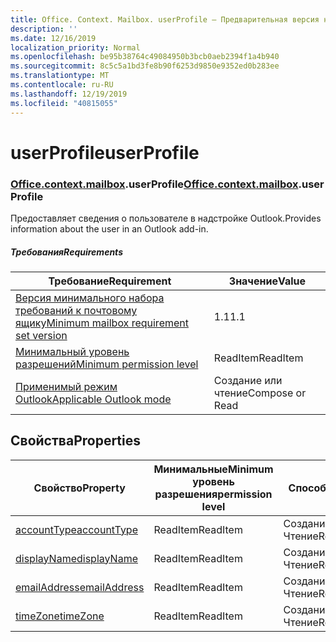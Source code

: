 ```yaml
---
title: Office. Context. Mailbox. userProfile — Предварительная версия набора требований
description: ''
ms.date: 12/16/2019
localization_priority: Normal
ms.openlocfilehash: be95b38764c49084950b3bcb0aeb2394f1a4b940
ms.sourcegitcommit: 8c5c5a1bd3fe8b90f6253d9850e9352ed0b283ee
ms.translationtype: MT
ms.contentlocale: ru-RU
ms.lasthandoff: 12/19/2019
ms.locfileid: "40815055"
---
```

# <a name="userprofile"></a><span data-ttu-id="d6c01-102">userProfile</span><span class="sxs-lookup"><span data-stu-id="d6c01-102">userProfile</span></span>

### <a name="officeofficemdcontextofficecontextmdmailboxofficecontextmailboxmduserprofile"></a><span data-ttu-id="d6c01-103">[Office](office.md)[.context](office.context.md)[.mailbox](office.context.mailbox.md).userProfile</span><span class="sxs-lookup"><span data-stu-id="d6c01-103">[Office](office.md)[.context](office.context.md)[.mailbox](office.context.mailbox.md).userProfile</span></span>

<span data-ttu-id="d6c01-104">Предоставляет сведения о пользователе в надстройке Outlook.</span><span class="sxs-lookup"><span data-stu-id="d6c01-104">Provides information about the user in an Outlook add-in.</span></span>

##### <a name="requirements"></a><span data-ttu-id="d6c01-105">Требования</span><span class="sxs-lookup"><span data-stu-id="d6c01-105">Requirements</span></span>

|<span data-ttu-id="d6c01-106">Требование</span><span class="sxs-lookup"><span data-stu-id="d6c01-106">Requirement</span></span>| <span data-ttu-id="d6c01-107">Значение</span><span class="sxs-lookup"><span data-stu-id="d6c01-107">Value</span></span>|
|---|---|
|[<span data-ttu-id="d6c01-108">Версия минимального набора требований к почтовому ящику</span><span class="sxs-lookup"><span data-stu-id="d6c01-108">Minimum mailbox requirement set version</span></span>](../../requirement-sets/outlook-api-requirement-sets.md)| <span data-ttu-id="d6c01-109">1.1</span><span class="sxs-lookup"><span data-stu-id="d6c01-109">1.1</span></span>|
|[<span data-ttu-id="d6c01-110">Минимальный уровень разрешений</span><span class="sxs-lookup"><span data-stu-id="d6c01-110">Minimum permission level</span></span>](/outlook/add-ins/understanding-outlook-add-in-permissions)| <span data-ttu-id="d6c01-111">ReadItem</span><span class="sxs-lookup"><span data-stu-id="d6c01-111">ReadItem</span></span>|
|[<span data-ttu-id="d6c01-112">Применимый режим Outlook</span><span class="sxs-lookup"><span data-stu-id="d6c01-112">Applicable Outlook mode</span></span>](/outlook/add-ins/#extension-points)| <span data-ttu-id="d6c01-113">Создание или чтение</span><span class="sxs-lookup"><span data-stu-id="d6c01-113">Compose or Read</span></span>|

## <a name="properties"></a><span data-ttu-id="d6c01-114">Свойства</span><span class="sxs-lookup"><span data-stu-id="d6c01-114">Properties</span></span>

| <span data-ttu-id="d6c01-115">Свойство</span><span class="sxs-lookup"><span data-stu-id="d6c01-115">Property</span></span> | <span data-ttu-id="d6c01-116">Минимальные</span><span class="sxs-lookup"><span data-stu-id="d6c01-116">Minimum</span></span><br><span data-ttu-id="d6c01-117">уровень разрешения</span><span class="sxs-lookup"><span data-stu-id="d6c01-117">permission level</span></span> | <span data-ttu-id="d6c01-118">Способов</span><span class="sxs-lookup"><span data-stu-id="d6c01-118">Modes</span></span> | <span data-ttu-id="d6c01-119">Тип возвращаемых данных</span><span class="sxs-lookup"><span data-stu-id="d6c01-119">Return type</span></span> | <span data-ttu-id="d6c01-120">Минимальные</span><span class="sxs-lookup"><span data-stu-id="d6c01-120">Minimum</span></span><br><span data-ttu-id="d6c01-121">набор требований</span><span class="sxs-lookup"><span data-stu-id="d6c01-121">requirement set</span></span> |
|---|---|---|---|:---:|
| [<span data-ttu-id="d6c01-122">accountType</span><span class="sxs-lookup"><span data-stu-id="d6c01-122">accountType</span></span>](/javascript/api/outlook/office.userprofile?view=outlook-js-preview#accounttype) | <span data-ttu-id="d6c01-123">ReadItem</span><span class="sxs-lookup"><span data-stu-id="d6c01-123">ReadItem</span></span> | <span data-ttu-id="d6c01-124">Создание</span><span class="sxs-lookup"><span data-stu-id="d6c01-124">Compose</span></span><br><span data-ttu-id="d6c01-125">Чтение</span><span class="sxs-lookup"><span data-stu-id="d6c01-125">Read</span></span> | <span data-ttu-id="d6c01-126">String</span><span class="sxs-lookup"><span data-stu-id="d6c01-126">String</span></span> | [<span data-ttu-id="d6c01-127">1,6</span><span class="sxs-lookup"><span data-stu-id="d6c01-127">1.6</span></span>](../requirement-set-1.6/outlook-requirement-set-1.6.md) |
| [<span data-ttu-id="d6c01-128">displayName</span><span class="sxs-lookup"><span data-stu-id="d6c01-128">displayName</span></span>](/javascript/api/outlook/office.userprofile?view=outlook-js-preview#displayname) | <span data-ttu-id="d6c01-129">ReadItem</span><span class="sxs-lookup"><span data-stu-id="d6c01-129">ReadItem</span></span> | <span data-ttu-id="d6c01-130">Создание</span><span class="sxs-lookup"><span data-stu-id="d6c01-130">Compose</span></span><br><span data-ttu-id="d6c01-131">Чтение</span><span class="sxs-lookup"><span data-stu-id="d6c01-131">Read</span></span> | <span data-ttu-id="d6c01-132">String</span><span class="sxs-lookup"><span data-stu-id="d6c01-132">String</span></span> | [<span data-ttu-id="d6c01-133">1.1</span><span class="sxs-lookup"><span data-stu-id="d6c01-133">1.1</span></span>](../requirement-set-1.1/outlook-requirement-set-1.1.md) |
| [<span data-ttu-id="d6c01-134">emailAddress</span><span class="sxs-lookup"><span data-stu-id="d6c01-134">emailAddress</span></span>](/javascript/api/outlook/office.userprofile?view=outlook-js-preview#emailaddress) | <span data-ttu-id="d6c01-135">ReadItem</span><span class="sxs-lookup"><span data-stu-id="d6c01-135">ReadItem</span></span> | <span data-ttu-id="d6c01-136">Создание</span><span class="sxs-lookup"><span data-stu-id="d6c01-136">Compose</span></span><br><span data-ttu-id="d6c01-137">Чтение</span><span class="sxs-lookup"><span data-stu-id="d6c01-137">Read</span></span> | <span data-ttu-id="d6c01-138">String</span><span class="sxs-lookup"><span data-stu-id="d6c01-138">String</span></span> | [<span data-ttu-id="d6c01-139">1.1</span><span class="sxs-lookup"><span data-stu-id="d6c01-139">1.1</span></span>](../requirement-set-1.1/outlook-requirement-set-1.1.md) |
| [<span data-ttu-id="d6c01-140">timeZone</span><span class="sxs-lookup"><span data-stu-id="d6c01-140">timeZone</span></span>](/javascript/api/outlook/office.userprofile?view=outlook-js-preview#timezone) | <span data-ttu-id="d6c01-141">ReadItem</span><span class="sxs-lookup"><span data-stu-id="d6c01-141">ReadItem</span></span> | <span data-ttu-id="d6c01-142">Создание</span><span class="sxs-lookup"><span data-stu-id="d6c01-142">Compose</span></span><br><span data-ttu-id="d6c01-143">Чтение</span><span class="sxs-lookup"><span data-stu-id="d6c01-143">Read</span></span> | <span data-ttu-id="d6c01-144">String</span><span class="sxs-lookup"><span data-stu-id="d6c01-144">String</span></span> | [<span data-ttu-id="d6c01-145">1.1</span><span class="sxs-lookup"><span data-stu-id="d6c01-145">1.1</span></span>](../requirement-set-1.1/outlook-requirement-set-1.1.md) |
